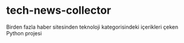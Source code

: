 # tech-news-collector
Birden fazla haber sitesinden teknoloji kategorisindeki içerikleri çeken Python projesi
